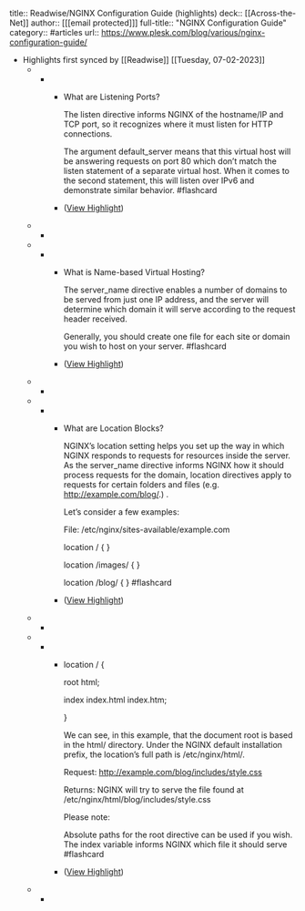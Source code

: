 title:: Readwise/NGINX Configuration Guide (highlights)
deck:: [[Across-the-Net]]
author:: [[[email protected]]]
full-title:: "NGINX Configuration Guide"
category:: #articles
url:: https://www.plesk.com/blog/various/nginx-configuration-guide/

- Highlights first synced by [[Readwise]] [[Tuesday, 07-02-2023]]
	- -
		- What are Listening Ports?
		  
		  The listen directive informs NGINX of the hostname/IP and TCP port, so it recognizes where it must listen for HTTP connections.
		  
		  The argument default_server means that this virtual host will be answering requests on port 80 which don’t match the listen statement of a separate virtual host. When it comes to the second statement, this will listen over IPv6 and demonstrate similar behavior. #flashcard
		- ([View Highlight](https://instapaper.com/read/1475675408/18542195))
	- -
	- -
		- What is Name-based Virtual Hosting?
		  
		  The server_name directive enables a number of domains to be served from just one IP address, and the server will determine which domain it will serve according to the request header received.
		  
		  Generally, you should create one file for each site or domain you wish to host on your server. #flashcard
		- ([View Highlight](https://instapaper.com/read/1475675408/18542220))
	- -
	- -
		- What are Location Blocks?
		  
		  NGINX’s location setting helps you set up the way in which NGINX responds to requests for resources inside the server. As the server_name directive informs NGINX how it should process requests for the domain, location directives apply to requests for certain folders and files (e.g. http://example.com/blog/.) .
		  
		  Let’s consider a few examples:
		  
		  File: /etc/nginx/sites-available/example.com
		  
		  location / { }
		  
		  location /images/ { }
		  
		  location /blog/ { } #flashcard
		- ([View Highlight](https://instapaper.com/read/1475675408/18542242))
	- -
	- -
		- location / {
		  
		  root html;
		  
		  index index.html index.htm;
		  
		  }
		  
		  We can see, in this example, that the document root is based in the html/ directory. Under the NGINX default installation prefix, the location’s full path is /etc/nginx/html/.
		  
		  Request: http://example.com/blog/includes/style.css
		  
		  Returns: NGINX will try to serve the file found at /etc/nginx/html/blog/includes/style.css
		  
		  Please note:
		  
		  Absolute paths for the root directive can be used if you wish. The index variable informs NGINX which file it should serve #flashcard
		- ([View Highlight](https://instapaper.com/read/1475675408/18542310))
	- -